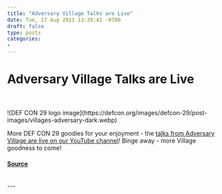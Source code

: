 ```yaml
---
title: "Adversary Village Talks are Live"
date: Tue, 17 Aug 2021 13:39:42 -0700
draft: false
type: posts
categories: 
- 
---
```

# Adversary Village Talks are Live

<br/>

<br/>
![DEF CON 29 logo image](https://defcon.org/images/defcon-29/post-images/villages-adversary-dark.webp)  

More DEF CON 29 goodies for your enjoyment - the [talks from Adversary Village are live on our YouTube channel](https://www.youtube.com/playlist?list=PL9fPq3eQfaaDxjpXaDYApfVA_IB8T14w7)! Binge away - more Village goodness to come!

#### [Source](https://www.youtube.com/playlist?list=PL9fPq3eQfaaDxjpXaDYApfVA_IB8T14w7)

<br/>
---
